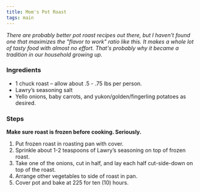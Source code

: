 ```yaml
---
title: Mom's Pot Roast
tags: main
---
```

_There are probably better pot roast recipes out there, but I haven't found one that maximizes the "flavor to work" ratio like this. It makes a whole lot of tasty food with almost no effort. That's probably why it became a tradition in our household growing up._

### Ingredients
* 1 chuck roast – allow about .5 - .75 lbs per person.
* Lawry’s seasoning salt
* Yello onions, baby carrots, and yukon/golden/fingerling potatoes as desired.

### Steps
__Make sure roast is frozen before cooking. Seriously.__

1. Put frozen roast in roasting pan with cover.
2. Sprinkle about 1-2 teaspoons of Lawry’s seasoning on top of frozen roast.
3. Take one of the onions, cut in half, and lay each half cut-side-down on top of the roast.
4. Arrange other vegetables to side of roast in pan.
5. Cover pot and bake at 225 for ten (10) hours.
